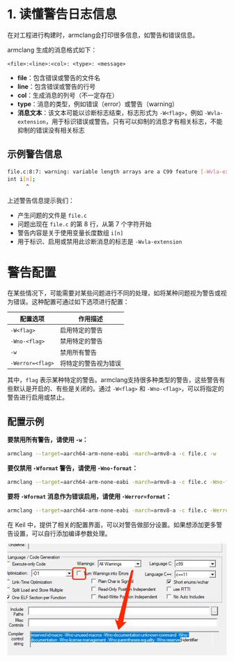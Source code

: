 # 1. 读懂警告日志信息

在对工程进行构建时，armclang会打印很多信息，如警告和错误信息。

armclang 生成的消息格式如下：
```
<file>:<line>:<col>: <type>: <message>
```

- **file**：包含错误或警告的文件名
- **line**：包含错误或警告的行号  
- **col**：生成消息的列号（不一定存在）
- **type**：消息的类型，例如错误（error）或警告（warning）
- **消息文本**：该文本可能以诊断标志结束，标志形式为 `-W<flag>`，例如 `-Wvla-extension`，用于标识错误或警告。只有可以抑制的消息才有相关标志，不能抑制的错误没有相关标志

## 示例警告信息
```bash
file.c:8:7: warning: variable length arrays are a C99 feature [-Wvla-extension]
int i[n];
      ^
```

上述警告信息提示我们：
- 产生问题的文件是 `file.c`
- 问题出现在 `file.c` 的第 8 行，从第 7 个字符开始
- 警告内容是关于使用变量长度数组 `i[n]`
- 用于标识、启用或禁用此诊断消息的标志是 `-Wvla-extension`

# 警告配置

在某些情况下，可能需要对某些问题进行不同的处理，如将某种问题视为警告或视为错误。这种配置可通过如下选项进行配置：

| 配置选项 | 作用描述 |
|---------|----------|
| `-W<flag>` | 启用特定的警告 |
| `-Wno-<flag>` | 禁用特定的警告 |
| `-w` | 禁用所有警告 |
| `-Werror=<flag>` | 将特定的警告视为错误 |

其中，`flag` 表示某种特定的警告。armclang支持很多种类型的警告，这些警告有些默认是开启的、有些是关闭的。通过 `-W<flag>` 和 `-Wno-<flag>`，可以将指定的警告进行启用或禁止。

## 配置示例

**要禁用所有警告，请使用 `-w`：**
```bash
armclang --target=aarch64-arm-none-eabi -march=armv8-a -c file.c -w
```

**要仅禁用 `-Wformat` 警告，请使用 `-Wno-format`：**
```bash
armclang --target=aarch64-arm-none-eabi -march=armv8-a -c file.c -Wno-format
```

**要将 `-Wformat` 消息作为错误启用，请使用 `-Werror=format`：**
```bash
armclang --target=aarch64-arm-none-eabi -march=armv8-a -c file.c -Werror=format
```

在 Keil 中，提供了相关的配置界面，可以对警告做部分设置。如果想添加更多警告设置，可以自行添加编译参数处理。

![编译警告配置界面](image.png)